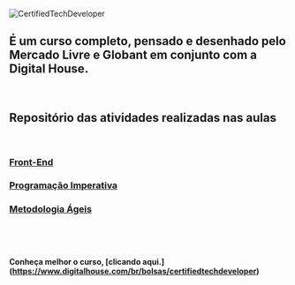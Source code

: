 ![CertifiedTechDeveloper](https://user-images.githubusercontent.com/35344735/131609188-c4c1805e-4928-4f7d-b76a-263290b02268.png)


## É um curso completo, pensado e desenhado pelo Mercado Livre e Globant em conjunto com a Digital House.
<br/>

## Repositório das atividades realizadas nas aulas
<br/>

### [Front-End](https://github.com/andersonsilva8609/ctd/tree/main/front-end)<br/>


### [Programação Imperativa](https://github.com/andersonsilva8609/ctd/tree/main/progra-imperativa)<br/>


### [Metodologia Ágeis](https://github.com/andersonsilva8609/ctd/tree/main/metodologia-ageis)<br/><br/><br/><br/>

**Conheça melhor o curso, <strong>[clicando aqui.]</strong>(https://www.digitalhouse.com/br/bolsas/certifiedtechdeveloper)**
